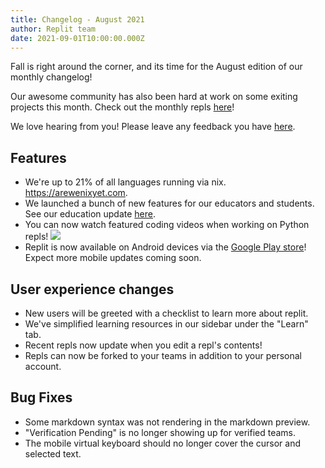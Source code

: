 ```yaml
---
title: Changelog - August 2021
author: Replit team
date: 2021-09-01T10:00:00.000Z
---
```


Fall is right around the corner, and its time for the August edition of our monthly changelog!

Our awesome community has also been hard at work on some exiting projects this month. Check out the monthly repls [here](https://replit.com/talk/announcements/Monthly-Repls-August-2021/144996)!

We love hearing from you! Please leave any feedback you have [here](https://replit.canny.io/general-feedback).



## Features
- We're up to 21% of all languages running via nix. https://arewenixyet.com.
- We launched a bunch of new features for our educators and students. See our education update [here](https://blog.replit.com/teacher-update-8.21).
- You can now watch featured coding videos when working on Python repls! 
![](images/youtube.png)
- Replit is now available on Android devices via the [Google Play store](https://play.google.com/store/apps/details?id=com.replit.twa)! Expect more mobile updates coming soon.


## User experience changes
- New users will be greeted with a checklist to learn more about replit.
- We've simplified learning resources in our sidebar under the "Learn" tab.
- Recent repls now update when you edit a repl's contents!
- Repls can now be forked to your teams in addition to your personal account.

## Bug Fixes

- Some markdown syntax was not rendering in the markdown preview.
- "Verification Pending" is no longer showing up for verified teams.
- The mobile virtual keyboard should no longer cover the cursor and selected text.
